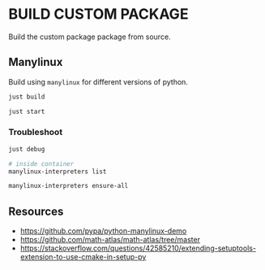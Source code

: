 # BUILD CUSTOM PACKAGE

Build the custom package package from source.

## Manylinux

Build using `manylinux` for different versions of python.

```sh
just build

just start
```

### Troubleshoot

```sh
just debug

# inside container
manylinux-interpreters list

manylinux-interpreters ensure-all
```

## Resources

- https://github.com/pypa/python-manylinux-demo
- https://github.com/math-atlas/math-atlas/tree/master
- https://stackoverflow.com/questions/42585210/extending-setuptools-extension-to-use-cmake-in-setup-py
